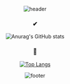 

 
<div align=center>
  
![header](https://capsule-render.vercel.app/api?type=waving&color=auto&height=130&section=header&fontColor=FFFFFF&fontSize=30&fontAlignY=30)
 
 ### ✔
 
![Anurag's GitHub stats](https://github-readme-stats.vercel.app/api?username=Chaeduk&show_icons=true&theme=default)
 
 ### 👀
 
[![Top Langs](https://github-readme-stats.vercel.app/api/top-langs/?username=Chaeduk&layout=compact)](https://github.com/anuraghazra/github-readme-stats)
 


![footer](https://capsule-render.vercel.app/api?type=waving&color=auto&height=90&section=footer&fontColor=FFFFFF&fontSize=30&fontAlignY=80)

</div>
